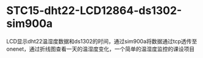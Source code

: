 # STC15-dht22-LCD12864-ds1302-sim900a

LCD显示dht22温湿度数据和ds1302的时间，通过sim900a将数据通过tcp透传至onenet，通过折线图查看一天的温湿度变化，一个简单的温湿度监控的课设项目
